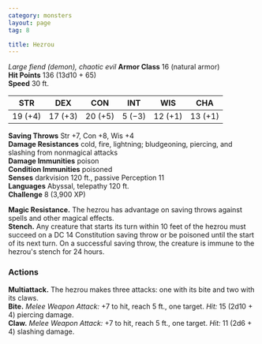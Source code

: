 ```yaml
---
category: monsters
layout: page
tag: 8

title: Hezrou 
---
```

_Large fiend (demon), chaotic evil_
**Armor Class** 16 (natural armor)    
**Hit Points** 136 (13d10 + 65)    
**Speed** 30 ft. 

| STR      | DEX     | CON      | INT     | WIS     | CHA     |
|----------|---------|----------|---------|---------|---------|
| 19 (+4) | 17 (+3) | 20 (+5) | 5 (−3) | 12 (+1) | 13 (+1)  |

**Saving Throws** Str +7, Con +8, Wis +4    
**Damage Resistances** cold, fire, lightning; bludgeoning, piercing, and slashing from nonmagical attacks    
**Damage Immunities** poison    
**Condition Immunities** poisoned    
**Senses** darkvision 120 ft., passive Perception 11    
**Languages** Abyssal, telepathy 120 ft.    
**Challenge** 8 (3,900 XP)  

**Magic Resistance.** The hezrou has advantage on saving throws against spells and other magical effects.    
**Stench.** Any creature that starts its turn within 10 feet of the hezrou must succeed on a DC 14 Constitution saving throw or be poisoned until the start of its next turn. On a successful saving throw, the creature is immune to the hezrou's stench for 24 hours. 

### Actions 
**Multiattack.** The hezrou makes three attacks: one with its bite and two with its claws.    
**Bite.** _Melee Weapon Attack:_ +7 to hit, reach 5 ft., one target. _Hit:_ 15 (2d10 + 4) piercing damage.    
**Claw.** _Melee Weapon Attack:_ +7 to hit, reach 5 ft., one target. _Hit:_ 11 (2d6 + 4) slashing damage.